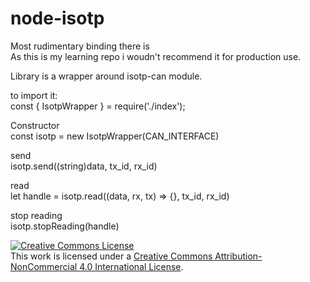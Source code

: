 # node-isotp

Most rudimentary binding there is<br />
As this is my learning repo i woudn't recommend it for production use.

Library is a wrapper around isotp-can module.

to import it:<br />
const { IsotpWrapper } = require('./index');

Constructor<br />
const isotp = new IsotpWrapper(CAN_INTERFACE)

send<br />
isotp.send((string)data, tx_id, rx_id)

read<br />
let handle = isotp.read((data, rx, tx) => {}, tx_id, rx_id)<br />

stop reading<br />
isotp.stopReading(handle)<br />

<a rel="license" href="http://creativecommons.org/licenses/by-nc/4.0/"><img alt="Creative Commons License" style="border-width:0" src="https://i.creativecommons.org/l/by-nc/4.0/88x31.png" /></a><br />This work is licensed under a <a rel="license" href="http://creativecommons.org/licenses/by-nc/4.0/">Creative Commons Attribution-NonCommercial 4.0 International License</a>.
